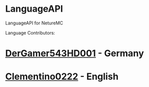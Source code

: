 # LanguageAPI
LanguageAPI for NetureMC

Language Contributors:

# [DerGamer543HD001](https://github.com/DerGamer543HD001) - Germany
# [Clementino0222](https://github.com/Clementino0222) - English
